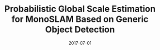 ---
title: "Probabilistic Global Scale Estimation for MonoSLAM Based on Generic Object Detection"
collection: publications
permalink: /publication/2017-07-01-Probabilistic-Global-Scale-Estimation-for-MonoSLAM-Based-on-Generic-Object-Detection
date: 2017-07-01
venue: 'the proceedings of The IEEE Conference on Computer Vision and Pattern Recognition (CVPR) Workshops'
citation: ' Edgar Sucar,  Jean-Bernard Hayet, &quot;Probabilistic Global Scale Estimation for MonoSLAM Based on Generic Object Detection.&quot; the proceedings of The IEEE Conference on Computer Vision and Pattern Recognition (CVPR) Workshops, 2017.'
---